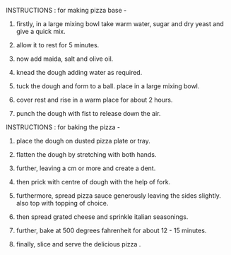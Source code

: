  INSTRUCTIONS : for making pizza base -

1. firstly, in a large mixing bowl take warm water, sugar and dry yeast and give a quick mix.

2. allow it to rest for 5 minutes.

3. now add maida, salt and olive oil.

4. knead the dough adding water as required.

5. tuck the dough and form to a ball. place in a large mixing bowl.

6. cover rest and rise in a warm place for about 2 hours.

7. punch the dough with fist to release down the air.


 INSTRUCTIONS : for baking the pizza -

1. place the dough on dusted pizza plate or tray.

2. flatten the dough by stretching with both hands.

3. further, leaving a cm or more and create a dent.

4. then prick with centre of dough with the help of fork.

5. furthermore, spread pizza sauce generously leaving the sides slightly.
also top with topping of choice.

6. then spread grated cheese and sprinkle italian seasonings.

7. further, bake at 500 degrees fahrenheit for about 12 - 15 minutes.

8. finally, slice and serve the delicious pizza .
